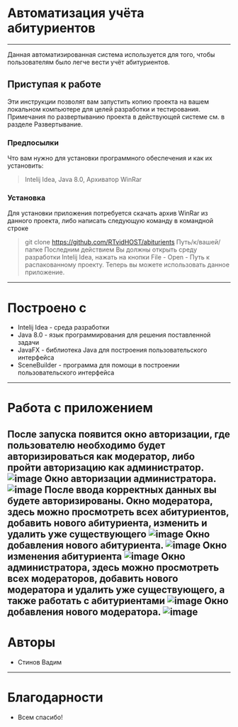# Автоматизация учёта абитуриентов
----
Данная автоматизированная система используется для того, чтобы пользователям было легче вести учёт абитуриентов. 
## Приступая к работе
Эти инструкции позволят вам запустить копию проекта на вашем локальном компьютере для целей разработки и тестирования.
Примечания по развертыванию проекта в действующей системе см. в разделе Развертывание.
### Предпосылки
Что вам нужно для установки программного обеспечения и как их установить:
> Intelij Idea, Java 8.0, Архиватор WinRar
### Установка
Для установки приложения потребуется скачать архив WinRar из данного проекта, либо написать следующую команду в командной строке
> git clone https://github.com/RTvidHOST/abiturients Путь/к/вашей/папке
Последним действием Вы должны открыть среду разработки Intelij Idea, нажать на кнопки
> File - Open - Путь к распакованному проекту. Теперь вы можете использовать данное приложение.
----
# Построено с
- Intelij Idea - среда разработки
- Java 8.0 - язык программирования для решения поставленной задачи
- JavaFX - библиотека Java для построения пользовательского интерфейса
- SceneBuilder - программа для помощи в построении пользовательского интерфейса
----
# Работа с приложением
После запуска появится окно авторизации, где пользователю необходимо будет авторизироваться как модератор, либо пройти авторизацию как администратор.
![image](https://user-images.githubusercontent.com/77573582/223185725-fdbf8391-9382-4391-adef-5a07cdb47cb1.png)
Окно авторизации администратора.
![image](https://user-images.githubusercontent.com/77573582/223186208-ec63e09c-51d0-43bf-b4ee-b6472cff6a2b.png)
После ввода корректных данных вы будете авторизированы.
Окно модератора, здесь можно просмотреть всех абитуриентов, добавить нового абитуриента, изменить и удалить уже существующего
![image](https://user-images.githubusercontent.com/77573582/223186718-485780ba-ea93-4fd6-a66a-8aff5047ef10.png)
Окно добавления нового абитуриента.
![image](https://user-images.githubusercontent.com/77573582/223187673-14dc955c-1633-41b7-8c12-1ec50af3a5a8.png)
Окно изменения абитуриента
![image](https://user-images.githubusercontent.com/77573582/223187950-96c3503d-5b55-4ac9-9f21-c2ce89b1b777.png)
Окно администратора, здесь можно просмотреть всех модераторов, добавить нового модератора и удалить уже существующего, а также работать с абитуриентами 
![image](https://user-images.githubusercontent.com/77573582/223188366-ef1fa908-d8ef-41c7-bc18-d17738bf6823.png)
Окно добавления нового модератора.
![image](https://user-images.githubusercontent.com/77573582/223188787-f6290632-3277-43bd-a307-d738228b81cd.png)
----
# Авторы
- Стинов Вадим

----
# Благодарности
- Всем спасибо!
